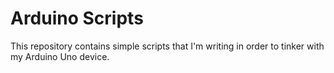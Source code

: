 Arduino Scripts
====================

This repository contains simple scripts that I'm writing in order to tinker with my Arduino Uno device.